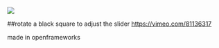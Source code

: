 ![](https://i.vimeocdn.com/video/457203223_1024.jpg)

##rotate a black square to adjust the slider
https://vimeo.com/81136317

made in openframeworks 
